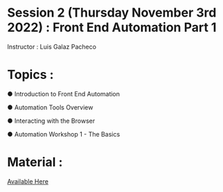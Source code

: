# Session 2 (Thursday November 3rd 2022) : Front End Automation Part 1

Instructor : Luis Galaz Pacheco

# Topics :

● Introduction to Front End Automation

● Automation Tools Overview

● Interacting with the Browser

● Automation Workshop 1 - The Basics

# Material :

[Available Here](https://github.com/wizelineacademy/TideworksQAAutomation-2022/files/9953324/Tideworks.Training.-.Front.End.Session.1.pdf)
